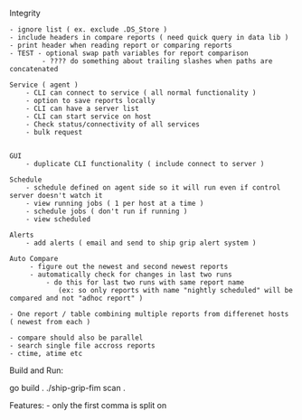 Integrity


    - ignore list ( ex. exclude .DS_Store )
	- include headers in compare reports ( need quick query in data lib )
	- print header when reading report or comparing reports
	- TEST - optional swap path variables for report comparison
		    - ???? do something about trailing slashes when paths are concatenated

    Service ( agent )
	    - CLI can connect to service ( all normal functionality )
		- option to save reports locally
		- CLI can have a server list
		- CLI can start service on host
		- Check status/connectivity of all services
		- bulk request

	
	GUI
	    - duplicate CLI functionality ( include connect to server )

    Schedule	
	    - schedule defined on agent side so it will run even if control server doesn't watch it
		- view running jobs ( 1 per host at a time )
		- schedule jobs ( don't run if running )
		- view scheduled

	Alerts
		- add alerts ( email and send to ship grip alert system )

    Auto Compare
	     - figure out the newest and second newest reports
	     - automatically check for changes in last two runs
			 - do this for last two runs with same report name
			    (ex: so only reports with name "nightly scheduled" will be compared and not "adhoc report" )

    - One report / table combining multiple reports from differenet hosts ( newest from each )

    - compare should also be parallel
	- search single file accross reports
	- ctime, atime etc
	 

Build and Run:

 go build .
 ./ship-grip-fim scan .


Features:
	- only the first comma is split on
